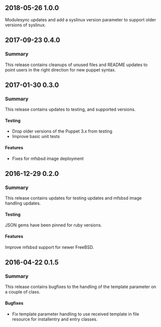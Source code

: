 ## 2018-05-26 1.0.0
Modulesync updates and add a syslinux version parameter to support older
versions of syslinux.

## 2017-09-23 0.4.0
### Summary
This release contains cleanups of unused files and README updates to point
users in the right direction for new puppet syntax.

## 2017-01-30 0.3.0
### Summary
This release contains updates to testing, and supported versions.

#### Testing
 - Drop older versions of the Puppet 3.x from testing
 - Improve basic unit tests

#### Features
 - Fixes for mfsbsd image deployment

## 2016-12-29 0.2.0
### Summary
This release contains updates for testing updates and mfsbsd image
handling updates.

#### Testing
JSON gems have been pinned for ruby versions.

#### Features
Improve mfsbsd support for newer FreeBSD.


## 2016-04-22 0.1.5
### Summary
This release contains bugfixes to the handling of the template parameter on a
couple of class.

#### Bugfixes
- Fix template parameter handling to use received template in file resource for
  installentry and entry classes.

